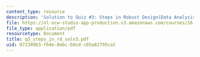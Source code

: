 ```yaml
---
content_type: resource
description: 'Solution to Quiz #3: Steps in Robust Design(Data Analysis)'
file: https://ol-ocw-studio-app-production.s3.amazonaws.com/courses/16-881-robust-system-design-summer-1998/072389b3f64e0ebcbdcdc85a82795ca1_q3_steps_in_rd_soln3.pdf
file_type: application/pdf
resourcetype: Document
title: q3_steps_in_rd_soln3.pdf
uid: 072389b3-f64e-0ebc-bdcd-c85a82795ca1
---
```

